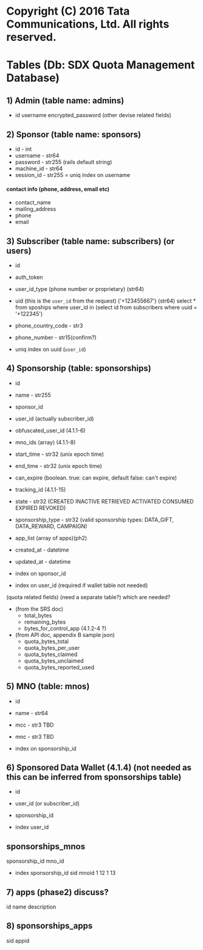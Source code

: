 # Copyright (C) 2016 Tata Communications, Ltd. All rights reserved. 
# Tables (Db: SDX Quota Management Database)

## 1) Admin (table name: admins)
* id
username
encrypted_password
(other devise related fields)

## 2) Sponsor (table name: sponsors)
* id - int
* username - str64
* password - str255 (rails default string)
* machine_id - str64
* session_id - str255
= uniq index on username
#### contact info (phone, address, email etc)
* contact_name
* mailing_address
* phone
* email

## 3) Subscriber (table name: subscribers) (or users)
* id
* auth_token
* user_id_type (phone number or proprietary) (str64)
* uid (this is the `user_id` from the request) ('+123455667') (str64)
select * from spoships where user_id in (select id from subscribers where uuid = '+122345')
* phone_country_code - str3
* phone_number - str15(confirm?)

* uniq index on uuid (`user_id`)

## 4) Sponsorship (table: sponsorships)
* id
* name - str255
* sponsor_id
* user_id (actually subscriber_id) 
* obfuscated_user_id (4.1.1-6)
* mno_ids (array) (4.1.1-8)
* start_time - str32 (unix epoch time)
* end_time - str32 (unix epoch time)
* can_expire (boolean. true: can expire,  default false: can't expire)
* tracking_id (4.1.1-15)
* state - str32 (CREATED INACTIVE RETRIEVED ACTIVATED CONSUMED EXPIRED REVOKED)
* sponsorship_type - str32 (valid sponsorship types: DATA_GIFT, DATA_REWARD, CAMPAIGN)
* app_list (array of apps)(ph2)
* created_at - datetime
* updated_at - datetime

* index on sponsor_id
* index on user_id (required if wallet table not needed)

(quota related fields) (need a separate table?)
which are needed?
- (from the SRS doc)
  * total_bytes
  * remaining_bytes
  * bytes_for_control_app (4.1.2-4 ?)
- (from API doc, appendix B sample json)
  * quota_bytes_total
  * quota_bytes_per_user
  * quota_bytes_claimed
  * quota_bytes_unclaimed
  * quota_bytes_reported_used

## 5) MNO (table: mnos)
* id
* name - str64
* mcc - str3 TBD
* mnc - str3 TBD

* index on sponsorship_id

## 6) Sponsored Data Wallet (4.1.4) (not needed as this can be inferred from sponsorships table)
* id
* user_id (or subscriber_id)
* sponsorship_id

* index user_id

## sponsorships_mnos
sponsorship_id
mno_id

* index sponsorship_id
sid mnoid
1  12
1  13

## 7) apps (phase2) discuss?
id
name
description

## 8) sponsorships_apps
sid appid

